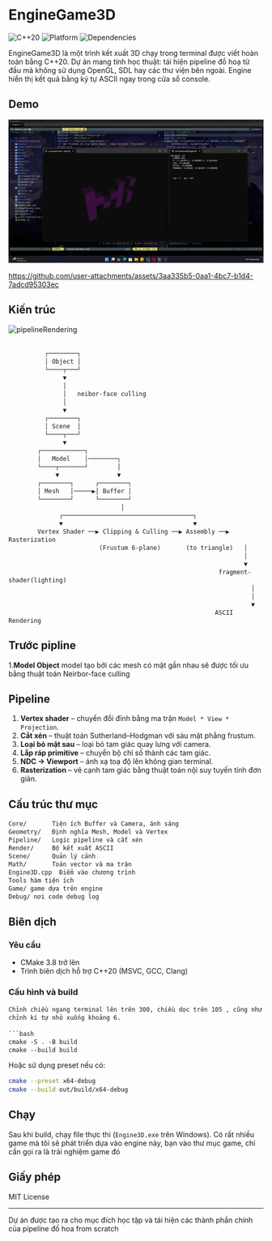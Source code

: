 # EngineGame3D

![C++20](https://img.shields.io/badge/C%2B%2B-20-blue.svg) ![Platform](https://img.shields.io/badge/Platform-Windows-lightgrey)
![Dependencies](https://img.shields.io/badge/Dependencies-None-critical)

EngineGame3D là một trình kết xuất 3D chạy trong terminal được viết hoàn toàn bằng C++20. Dự án mang tính học thuật: tái hiện pipeline đồ hoạ từ đầu mà không sử dụng OpenGL, SDL hay các thư viện bên ngoài. Engine hiển thị kết quả bằng ký tự ASCII ngay trong cửa sổ console. 


## Demo

![demo cube](./assets/demo.jpg)


https://github.com/user-attachments/assets/3aa335b5-0aa1-4bc7-b1d4-7adcd95303ec



## Kiến trúc

![pipelineRendering](https://github.com/user-attachments/assets/edbf6529-2360-49b4-bc6d-6f5ba19ba53c)


```text

          ┌────────┐
          │ Object │ 
          └────┬───┘
               ▼
               │
               │   neibor-face culling 
               │ 
               ▼
          ┌────────┐
          │ Scene  │
          └────┬───┘
               ▼
        ┌────────────┐
        │   Model    │────────┐
        └────┬───────┘        │
             ▼                ▼
        ┌────────┐      ┌────────┐
        │ Mesh   │─────▶│ Buffer │
        └────────┘      └────────┘
                               │
              ┌────────────────────────────────────┐
              ▼                                    ▼
        Vertex Shader ──▶ Clipping & Culling ──▶ Assembly ──▶ Rasterization
                         (Frustum 6-plane)       (to triangle)   │
                                                                 │ 
                                                                 ▼
                                                          fragment-shader(lighting)
                                                                   │
                                                                   │
                                                                   ▼
                                                         ASCII Rendering
```

## Trước pipline
1.**Model Object**  model tạo bởi các mesh có mặt gần nhau sẽ được tối ưu bằng thuật toán Neirbor-face culling
## Pipeline
1. **Vertex shader** – chuyển đổi đỉnh bằng ma trận `Model * View * Projection`.
2. **Cắt xén** – thuật toán Sutherland–Hodgman với sáu mặt phẳng frustum.
3. **Loại bỏ mặt sau** – loại bỏ tam giác quay lưng với camera.
4. **Lắp ráp primitive** – chuyển bộ chỉ số thành các tam giác.
5. **NDC → Viewport** – ánh xạ toạ độ lên không gian terminal.
6. **Rasterization** – vẽ cạnh tam giác bằng thuật toán nội suy tuyến tính đơn giản.

## Cấu trúc thư mục

```
Core/       Tiện ích Buffer và Camera, ánh sáng
Geometry/   Định nghĩa Mesh, Model và Vertex
Pipeline/   Logic pipeline và cắt xén
Render/     Bộ kết xuất ASCII
Scene/      Quản lý cảnh
Math/       Toán vector và ma trận
Engine3D.cpp  Điểm vào chương trình
Tools hàm tiện ích
Game/ game dựa trên engine
Debug/ nơi code debug log
```

## Biên dịch

### Yêu cầu

- CMake 3.8 trở lên
- Trình biên dịch hỗ trợ C++20 (MSVC, GCC, Clang)

### Cấu hình và build
``` terminal
Chỉnh chiều ngang terminal lên trên 300, chiều dọc trên 105 , cũng như chỉnh kí tự nhỏ xuống khoảng 6.

```bash
cmake -S . -B build
cmake --build build
```

Hoặc sử dụng preset nếu có:

```bash
cmake --preset x64-debug
cmake --build out/build/x64-debug
```

## Chạy

Sau khi build, chạy file thực thi (`Engine3D.exe` trên Windows).
Có rất nhiều game mà tôi sẽ phát triển dựa vào engine này, bạn vào thư mục game, chỉ cần gọi ra là trải nghiệm game đó

## Giấy phép

MIT License

---

Dự án được tạo ra cho mục đích học tập và tái hiện các thành phần chính của pipeline đồ hoa from scratch

